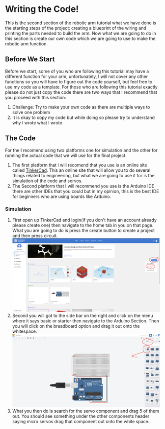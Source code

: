 # Writing the Code!
This is the second section of the robotic arm tutorial what we have done is the starting steps of the project: creating a blueprint of the wiring and printing the parts needed to build the arm. Now what we are going to do in this section is create our own code which we are going to use to make the robotic arm function.

## Before We Start
Before we start, some of you who are following this tutorial may have a different function for your arm, unfortunately, I will not cover any other functions so you will have to figure out the code yourself, but feel free to use my code as a template. For those who are following this tutorial exactly please do not just copy the code there are two ways that I recommend that you proceed with this section: 
  1. Challenge: Try to make your own code as there are multiple ways to solve one problem
  2. It is okay to copy my code but while doing so please try to understand why I wrote what I wrote

## The Code
For the I recomend using two platforms one for simulation and the other for running the actual code that we will use for the final project.

1. The first platform that I will recomend that you use is an online site called [TinkerCad](https://www.tinkercad.com/). This an online site that will allow you to do several things related to engineering, but what we are going to use it for is the simulation of the code and servos.
2. The Second platform that I will recommend you use is the Arduino IDE there are other IDEs that you could but in my opinion, this is the best IDE for beginners who are using boards like Arduino.

### Simulation
1. First open up TinkerCad and login(if you don't have an account already please create one) then navigate to the home tab in you on that page. What you are going to do is press the create button to create a project and then press circuit.
   ![](SimulationPictures/tinkerpic3.png)
2. Second you will got to the side bar on the right and click on the menu where it says basic or starter then navigate to the Arduino Section. Then you will click on the breadboard option and drag it out onto the whitespace.
   ![](SimulationPictures/tinkerpic4.png)
3. What you then do is search for the servo component and drag 5 of them out. You should see something under the other components header saying micro servos drag that component out onto the white space.
